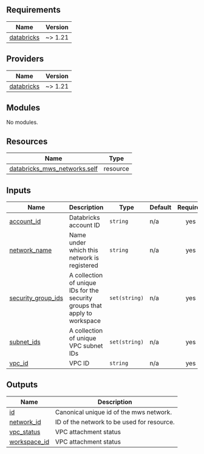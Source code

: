 <!-- BEGIN_TF_DOCS -->
## Requirements

| Name | Version |
|------|---------|
| <a name="requirement_databricks"></a> [databricks](#requirement\_databricks) | ~> 1.21 |

## Providers

| Name | Version |
|------|---------|
| <a name="provider_databricks"></a> [databricks](#provider\_databricks) | ~> 1.21 |

## Modules

No modules.

## Resources

| Name | Type |
|------|------|
| [databricks_mws_networks.self](https://registry.terraform.io/providers/databricks/databricks/latest/docs/resources/mws_networks) | resource |

## Inputs

| Name | Description | Type | Default | Required |
|------|-------------|------|---------|:--------:|
| <a name="input_account_id"></a> [account\_id](#input\_account\_id) | Databricks account ID | `string` | n/a | yes |
| <a name="input_network_name"></a> [network\_name](#input\_network\_name) | Name under which this network is registered | `string` | n/a | yes |
| <a name="input_security_group_ids"></a> [security\_group\_ids](#input\_security\_group\_ids) | A collection of unique IDs for the security groups that apply to workspace | `set(string)` | n/a | yes |
| <a name="input_subnet_ids"></a> [subnet\_ids](#input\_subnet\_ids) | A collection of unique VPC subnet IDs | `set(string)` | n/a | yes |
| <a name="input_vpc_id"></a> [vpc\_id](#input\_vpc\_id) | VPC ID | `string` | n/a | yes |

## Outputs

| Name | Description |
|------|-------------|
| <a name="output_id"></a> [id](#output\_id) | Canonical unique id of the mws network. |
| <a name="output_network_id"></a> [network\_id](#output\_network\_id) | ID of the network to be used for resource. |
| <a name="output_vpc_status"></a> [vpc\_status](#output\_vpc\_status) | VPC attachment status |
| <a name="output_workspace_id"></a> [workspace\_id](#output\_workspace\_id) | VPC attachment status |
<!-- END_TF_DOCS -->